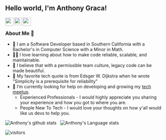 ## Hello world, I'm Anthony Graca!

<!--
**anthonygraca/anthonygraca** is a ✨ _special_ ✨ repository because its `README.md` (this file) appears on your GitHub profile.

Here are some ideas to get you started:

- 🔭 I’m currently working on ...
- 🌱 I’m currently learning ...
- 👯 I’m looking to collaborate on ...
- 🤔 I’m looking for help with ...
- 💬 Ask me about ...
- 📫 How to reach me: ...
- 😄 Pronouns: ...
- ⚡ Fun fact: ...
-->

<a href="https://anthonygraca.io">
  <img align="left" width="26px" src="https://cdn.jsdelivr.net/npm/simple-icons@v3/icons/googleearth.svg" />
</a>
<a href="https://www.linkedin.com/in/anthonygraca/">
  <img align="left" width="24px" src="https://cdn.jsdelivr.net/npm/simple-icons@v3/icons/linkedin.svg"  />
</a>
<a href="mailto:anthonygraca@gmail.com">
  <img align="left" width="26px" src="https://cdn.jsdelivr.net/npm/simple-icons@v3/icons/gmail.svg" />
</a>

<br />

### About Me 🚀
- 🌱 I am a Software Developer based in Southern California with a Bachelor's in Computer Science with a Minor in Math. </br>   
- 👨‍💻 I love learning about how to make code reliable, scalable, and maintainable. 
- 👯 I believe that with a permissible team culture, legacy code can be made beautiful. </br>
- 💬 My favorite tech quote is from Edsger W. Dijkstra when he wrote "Simplicity is a prerequisite for reliability"
- 🤔 I’m currently looking for help on developing and growing my [tech meetup](https://www.meetup.com/ucsd-cracking-the-coding-interview/).
   * Experienced Professionals - I would highly appreciate you sharing your experience and how you got to where you are.
   * People New To Tech - I would love your thoughts on how y'all would like us devs to help you.


![Anthony's github stats](https://github-readme-stats.vercel.app/api?username=anthonygraca&show_icons=true&hide_border=true)&nbsp;&nbsp;
![Anthony's Language stats](https://github-readme-stats-eight-theta.vercel.app/api/top-langs/?username=anthonygraca&layout=compact&langs_count=8&hide_border=true)
<br />


![visitors](https://visitor-badge.laobi.icu/badge?page_id=anthonygraca.anthonygraca)
